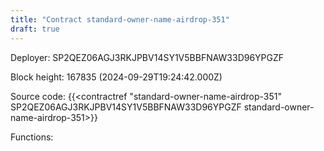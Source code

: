```yaml
---
title: "Contract standard-owner-name-airdrop-351"
draft: true
---
```

Deployer: SP2QEZ06AGJ3RKJPBV14SY1V5BBFNAW33D96YPGZF


 



Block height: 167835 (2024-09-29T19:24:42.000Z)

Source code: {{<contractref "standard-owner-name-airdrop-351" SP2QEZ06AGJ3RKJPBV14SY1V5BBFNAW33D96YPGZF standard-owner-name-airdrop-351>}}

Functions:


